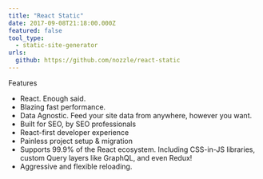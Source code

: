 ```yaml
---
title: "React Static"
date: 2017-09-08T21:18:00.000Z
featured: false
tool_type:
  - static-site-generator
urls:
  github: https://github.com/nozzle/react-static
---
```

Features

- React. Enough said.
- Blazing fast performance.
- Data Agnostic. Feed your site data from anywhere, however you want.
- Built for SEO, by SEO professionals
- React-first developer experience
- Painless project setup & migration
- Supports 99.9% of the React ecosystem. Including CSS-in-JS libraries, custom Query layers like GraphQL, and even Redux!
- Aggressive and flexible reloading.
